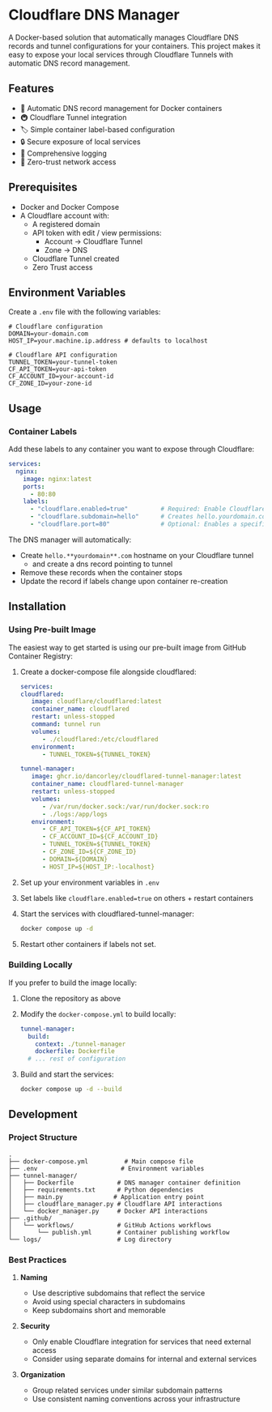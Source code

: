 # Cloudflare DNS Manager

A Docker-based solution that automatically manages Cloudflare DNS records and tunnel configurations for your containers. This project makes it easy to expose your local services through Cloudflare Tunnels with automatic DNS record management.

## Features

- 🔄 Automatic DNS record management for Docker containers
- 🚇 Cloudflare Tunnel integration
- 🏷️ Simple container label-based configuration
- 🔒 Secure exposure of local services
- 📝 Comprehensive logging
- 🔌 Zero-trust network access

## Prerequisites

- Docker and Docker Compose
- A Cloudflare account with:
  - A registered domain
  - API token with edit / view permissions:
    - Account -> Cloudflare Tunnel
    - Zone -> DNS
  - Cloudflare Tunnel created
  - Zero Trust access

## Environment Variables

Create a `.env` file with the following variables:

```env
# Cloudflare configuration
DOMAIN=your-domain.com
HOST_IP=your.machine.ip.address # defaults to localhost

# Cloudflare API configuration
TUNNEL_TOKEN=your-tunnel-token
CF_API_TOKEN=your-api-token
CF_ACCOUNT_ID=your-account-id
CF_ZONE_ID=your-zone-id
```

## Usage

### Container Labels

Add these labels to any container you want to expose through Cloudflare:

```yaml
services:
  nginx:
    image: nginx:latest
    ports:
      - 80:80
    labels:
      - "cloudflare.enabled=true"         # Required: Enable Cloudflare integration
      - "cloudflare.subdomain=hello"      # Creates hello.yourdomain.com
      - "cloudflare.port=80"              # Optional: Enables a specific port
```

The DNS manager will automatically:
- Create `hello.**yourdomain**.com` hostname on your Cloudflare tunnel
  - and create a dns record pointing to tunnel
- Remove these records when the container stops
- Update the record if labels change upon container re-creation


## Installation

### Using Pre-built Image

The easiest way to get started is using our pre-built image from GitHub Container Registry:

1. Create a docker-compose file alongside cloudflared:
   ```yaml
   services:
   cloudflared:
      image: cloudflare/cloudflared:latest
      container_name: cloudflared
      restart: unless-stopped
      command: tunnel run
      volumes:
         - ./cloudflared:/etc/cloudflared
      environment:
         - TUNNEL_TOKEN=${TUNNEL_TOKEN}

   tunnel-manager:
      image: ghcr.io/dancorley/cloudflared-tunnel-manager:latest
      container_name: cloudflared-tunnel-manager
      restart: unless-stopped
      volumes:
         - /var/run/docker.sock:/var/run/docker.sock:ro
         - ./logs:/app/logs
      environment:
         - CF_API_TOKEN=${CF_API_TOKEN}
         - CF_ACCOUNT_ID=${CF_ACCOUNT_ID}
         - TUNNEL_TOKEN=${TUNNEL_TOKEN}
         - CF_ZONE_ID=${CF_ZONE_ID}
         - DOMAIN=${DOMAIN}
         - HOST_IP=${HOST_IP:-localhost}
   ```

2. Set up your environment variables in `.env`

3. Set labels like `cloudflare.enabled=true` on others + restart containers

4. Start the services with cloudflared-tunnel-manager:
   ```bash
   docker compose up -d
   ```
5. Restart other containers if labels not set.

### Building Locally

If you prefer to build the image locally:

1. Clone the repository as above

2. Modify the `docker-compose.yml` to build locally:
   ```yaml
   tunnel-manager:
     build:
       context: ./tunnel-manager
       dockerfile: Dockerfile
     # ... rest of configuration
   ```

3. Build and start the services:
   ```bash
   docker compose up -d --build
   ```

## Development

### Project Structure

```
.
├── docker-compose.yml          # Main compose file
├── .env                       # Environment variables
├── tunnel-manager/
│   ├── Dockerfile            # DNS manager container definition
│   ├── requirements.txt      # Python dependencies
│   ├── main.py              # Application entry point
│   ├── cloudflare_manager.py # Cloudflare API interactions
│   └── docker_manager.py     # Docker API interactions
├── .github/
│   └── workflows/            # GitHub Actions workflows
│       └── publish.yml       # Container publishing workflow
└── logs/                     # Log directory
```


### Best Practices

1. **Naming**
   - Use descriptive subdomains that reflect the service
   - Avoid using special characters in subdomains
   - Keep subdomains short and memorable

2. **Security**
   - Only enable Cloudflare integration for services that need external access
   - Consider using separate domains for internal and external services

3. **Organization**
   - Group related services under similar subdomain patterns
   - Use consistent naming conventions across your infrastructure
